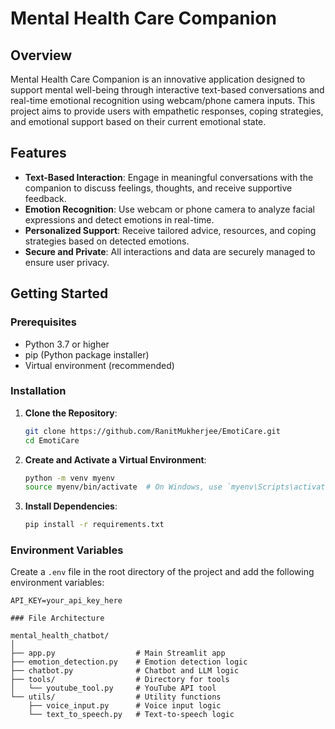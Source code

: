 # Mental Health Care Companion

## Overview

Mental Health Care Companion is an innovative application designed to support mental well-being through interactive text-based conversations and real-time emotional recognition using webcam/phone camera inputs. This project aims to provide users with empathetic responses, coping strategies, and emotional support based on their current emotional state.

## Features

- **Text-Based Interaction**: Engage in meaningful conversations with the companion to discuss feelings, thoughts, and receive supportive feedback.
- **Emotion Recognition**: Use webcam or phone camera to analyze facial expressions and detect emotions in real-time.
- **Personalized Support**: Receive tailored advice, resources, and coping strategies based on detected emotions.
- **Secure and Private**: All interactions and data are securely managed to ensure user privacy.

## Getting Started

### Prerequisites

- Python 3.7 or higher
- pip (Python package installer)
- Virtual environment (recommended)

### Installation

1. **Clone the Repository**:
    ```sh
    git clone https://github.com/RanitMukherjee/EmotiCare.git
    cd EmotiCare
    ```

2. **Create and Activate a Virtual Environment**:
    ```sh
    python -m venv myenv
    source myenv/bin/activate  # On Windows, use `myenv\Scripts\activate`
    ```

3. **Install Dependencies**:
    ```sh
    pip install -r requirements.txt
    ```

### Environment Variables

Create a `.env` file in the root directory of the project and add the following environment variables:

```plaintext
API_KEY=your_api_key_here

### File Architecture

mental_health_chatbot/
│
├── app.py                  # Main Streamlit app
├── emotion_detection.py    # Emotion detection logic
├── chatbot.py              # Chatbot and LLM logic
├── tools/                  # Directory for tools
│   └── youtube_tool.py     # YouTube API tool
└── utils/                  # Utility functions
    ├── voice_input.py      # Voice input logic
    └── text_to_speech.py   # Text-to-speech logic

